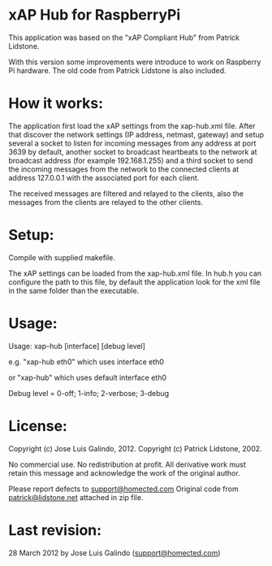 xAP Hub for RaspberryPi
=======================

This application was based on the "xAP Compliant Hub" from Patrick Lidstone.

With this version some improvements were introduce to work on Raspberry Pi hardware. The old code from Patrick Lidstone is also included.


How it works:
=============

The application first load the xAP settings from the xap-hub.xml file. After that discover the network settings (IP address, netmast, gateway) and setup several a socket to listen for incoming messages from any address at port 3639 by default, another socket to broadcast heartbeats to the network at broadcast    address (for example 192.168.1.255) and a third socket to send the incoming    messages from the network to the connected clients at address 127.0.0.1 with    the associated port for each client.

The received messages are filtered and relayed to the clients, also the messages from the clients are relayed to the other clients.


Setup:
======

Compile with supplied makefile.

The xAP settings can be loaded from the xap-hub.xml file. In hub.h you can configure the path to this file, by default the application look for the xml file in the same folder than the executable.


Usage:
======

Usage: xap-hub [interface] [debug level]

e.g. "xap-hub eth0" 
which uses interface eth0 

or "xap-hub"
which uses default interface eth0

Debug level = 0-off; 1-info; 2-verbose; 3-debug


License:
========

Copyright (c) Jose Luis Galindo, 2012.
Copyright (c) Patrick Lidstone, 2002.
   
No commercial use.
No redistribution at profit.
All derivative work must retain this message and
acknowledge the work of the original author.  

Please report defects to support@homected.com
Original code from patrick@lidstone.net attached in zip file.


Last revision: 
==============

28 March 2012 by Jose Luis Galindo (support@homected.com)
